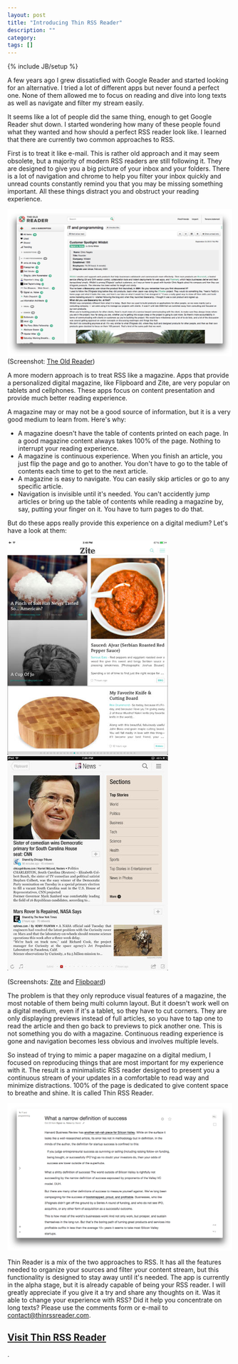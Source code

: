 ```yaml
---
layout: post
title: "Introducing Thin RSS Reader"
description: ""
category: 
tags: []
---
```

{% include JB/setup %}

A few years ago I grew dissatisfied with Google Reader and started looking for an alternative. I tried a lot of different apps but never found a perfect one. None of them allowed me to focus on reading and dive into long texts as well as navigate and filter my stream easily.

It seems like a lot of people did the same thing, enough to get Google Reader shut down. I started wondering how many of these people found what they wanted and how should a perfect RSS reader look like. I learned that there are currently two common approaches to RSS.

First is to treat it like e-mail. This is rather old approach and it may seem obsolete, but a majority of modern RSS readers are still following it. They are designed to give you a big picture of your inbox and your folders. There is a lot of navigation and chrome to help you filter your inbox quickly and unread counts constantly remind you that you may be missing something important. All these things distract you and obstruct your reading experience.

![The Old Reader](/assets/theoldreader.png)
(Screenshot: [The Old Reader](http://theoldreader.com))

A more modern approach is to treat RSS like a magazine. Apps that provide a personalized digital magazine, like Flipboard and Zite, are very popular on tablets and cellphones. These apps focus on content presentation and provide much better reading experience.

A magazine may or may not be a good source of information, but it is a very good medium to learn from. Here's why:

* A magazine doesn't have the table of contents printed on each page. In a good magazine content always takes 100% of the page. Nothing to interrupt your reading experience.
* A magazine is continuous experience. When you finish an article, you just flip the page and go to another. You don't have to go to the table of contents each time to get to the next article.
* A magazine is easy to navigate. You can easily skip articles or go to any specific article.
* Navigation is invisible until it's needed. You can't accidently jump articles or bring up the table of contents while reading a magazine by, say, putting your finger on it. You have to turn pages to do that.

But do these apps really provide this experience on a digital medium? Let's have a look at them:

![Zite](/assets/zite.jpeg)
![Flipboard](/assets/flipboard.jpeg)

(Screenshots: [Zite](http://zite.com) and [Flipboard](http://flipboard.com))

The problem is that they only reproduce visual features of a magazine, the most notable of them being multi column layout. But it doesn't work well on a digital medium, even if it's a tablet, so they have to cut corners. They are only displaying previews instead of full articles, so you have to tap one to read the article and then go back to previews to pick another one. This is not something you do with a magazine. Continuous reading experience is gone and navigation becomes less obvious and involves multiple levels.

So instead of trying to mimic a paper magazine on a digital medium, I focused on reproducing things that are most important for my experience with it. The result is a minimalistic RSS reader designed to present you a continuous stream of your updates in a comfortable to read way and minimize distractions. 100% of the page is dedicated to give content space to breathe and shine. It is called Thin RSS Reader.

![Thin RSS Reader](/assets/thinrssreader.png)

Thin Reader is a mix of the two approaches to RSS. It has all the features needed to organize your sources and filter your content stream, but this functionality is designed to stay away until it's needed. The app is currently in the alpha stage, but it is already capable of being your RSS reader. I will greatly appreciate if you give it a try and share any thoughts on it. Was it able to change your experience with RSS? Did it help you concentrate on long texts? Please use the comments form or e-mail to [contact@thinrssreader.com](mailto:contact@thinrssreader.com).

[Visit Thin RSS Reader](http://thinrssreader.com)
---

.


